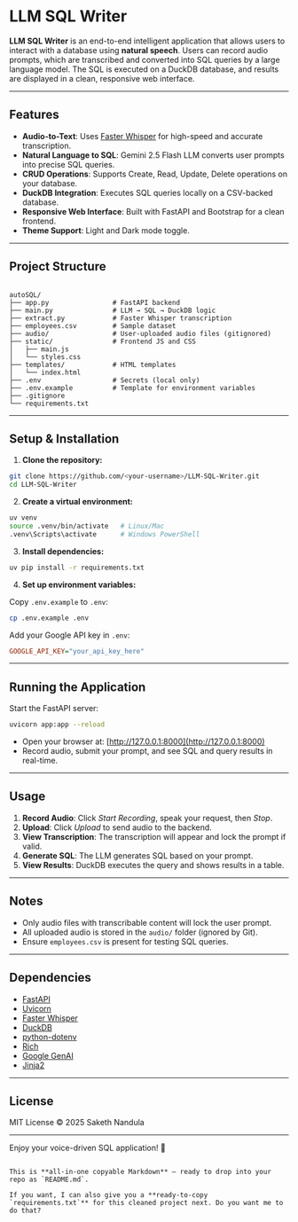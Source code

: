 # LLM SQL Writer

**LLM SQL Writer** is an end-to-end intelligent application that allows users to interact with a database using **natural speech**. Users can record audio prompts, which are transcribed and converted into SQL queries by a large language model. The SQL is executed on a DuckDB database, and results are displayed in a clean, responsive web interface.

---

## Features

- **Audio-to-Text**: Uses [Faster Whisper](https://github.com/guillaumekln/faster-whisper) for high-speed and accurate transcription.
- **Natural Language to SQL**: Gemini 2.5 Flash LLM converts user prompts into precise SQL queries.
- **CRUD Operations**: Supports Create, Read, Update, Delete operations on your database.
- **DuckDB Integration**: Executes SQL queries locally on a CSV-backed database.
- **Responsive Web Interface**: Built with FastAPI and Bootstrap for a clean frontend.
- **Theme Support**: Light and Dark mode toggle.

---

## Project Structure

```

autoSQL/
├── app.py                # FastAPI backend
├── main.py               # LLM → SQL → DuckDB logic
├── extract.py            # Faster Whisper transcription
├── employees.csv         # Sample dataset
├── audio/                # User-uploaded audio files (gitignored)
├── static/               # Frontend JS and CSS
│   ├── main.js
│   └── styles.css
├── templates/            # HTML templates
│   └── index.html
├── .env                  # Secrets (local only)
├── .env.example          # Template for environment variables
├── .gitignore
└── requirements.txt

````

---

## Setup & Installation

1. **Clone the repository:**

```bash
git clone https://github.com/<your-username>/LLM-SQL-Writer.git
cd LLM-SQL-Writer
````

2. **Create a virtual environment:**

```bash
uv venv
source .venv/bin/activate   # Linux/Mac
.venv\Scripts\activate      # Windows PowerShell
```

3. **Install dependencies:**

```bash
uv pip install -r requirements.txt
```

4. **Set up environment variables:**

Copy `.env.example` to `.env`:

```bash
cp .env.example .env
```

Add your Google API key in `.env`:

```ini
GOOGLE_API_KEY="your_api_key_here"
```

---

## Running the Application

Start the FastAPI server:

```bash
uvicorn app:app --reload
```

* Open your browser at: [http://127.0.0.1:8000](http://127.0.0.1:8000)
* Record audio, submit your prompt, and see SQL and query results in real-time.

---

## Usage

1. **Record Audio**: Click *Start Recording*, speak your request, then *Stop*.
2. **Upload**: Click *Upload* to send audio to the backend.
3. **View Transcription**: The transcription will appear and lock the prompt if valid.
4. **Generate SQL**: The LLM generates SQL based on your prompt.
5. **View Results**: DuckDB executes the query and shows results in a table.

---

## Notes

* Only audio files with transcribable content will lock the user prompt.
* All uploaded audio is stored in the `audio/` folder (ignored by Git).
* Ensure `employees.csv` is present for testing SQL queries.

---

## Dependencies

* [FastAPI](https://fastapi.tiangolo.com/)
* [Uvicorn](https://www.uvicorn.org/)
* [Faster Whisper](https://github.com/guillaumekln/faster-whisper)
* [DuckDB](https://duckdb.org/)
* [python-dotenv](https://pypi.org/project/python-dotenv/)
* [Rich](https://github.com/willmcgugan/rich)
* [Google GenAI](https://developers.generativeai.google/)
* [Jinja2](https://palletsprojects.com/p/jinja/)

---

## License

MIT License © 2025 Saketh Nandula

---

Enjoy your voice-driven SQL application! 🚀

```

This is **all-in-one copyable Markdown** — ready to drop into your repo as `README.md`.  

If you want, I can also give you a **ready-to-copy `requirements.txt`** for this cleaned project next. Do you want me to do that?
```
